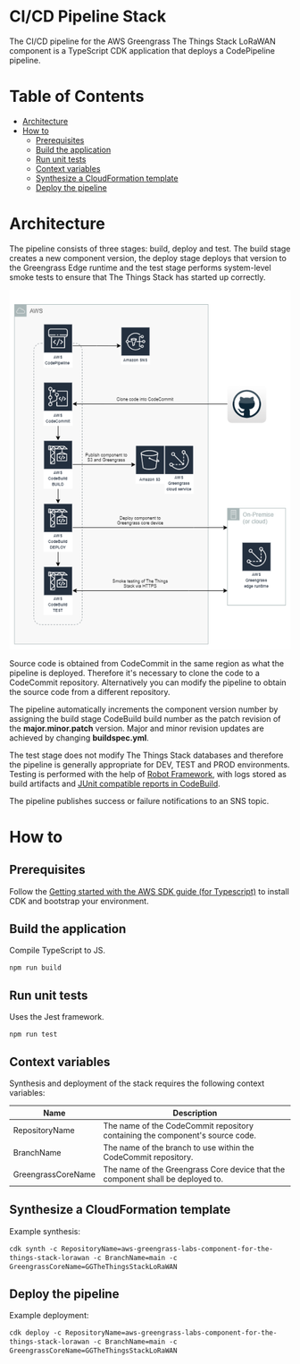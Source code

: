 # CI/CD Pipeline Stack

The CI/CD pipeline for the AWS Greengrass The Things Stack LoRaWAN component is a TypeScript CDK application that deploys a CodePipeline pipeline. 

# Table of Contents
* [Architecture](#architecture)
* [How to](#how-to)
    * [Prerequisites](#prerequisites)
    * [Build the application](#build-the-application)
    * [Run unit tests](#run-unit-tests)
    * [Context variables](#context-variables)
    * [Synthesize a CloudFormation template](#synthesize-a-cloudformation-template)
    * [Deploy the pipeline](#deploy-the-pipeline)

# Architecture

The pipeline consists of three stages: build, deploy and test. The build stage creates a new component version, the deploy stage deploys that version to the Greengrass Edge runtime and the test stage performs system-level smoke tests to ensure that The Things Stack has started up correctly. 

![cicd-pipeline-architecture](images/cicd-pipeline-architecture.png)

Source code is obtained from CodeCommit in the same region as what the pipeline is deployed. Therefore it's necessary to clone the code to a CodeCommit repository. Alternatively you can modify the pipeline to obtain the source code from a different repository.

The pipeline automatically increments the component version number by assigning the build stage CodeBuild build number as the patch revision of the **major.minor.patch** version. Major and minor revision updates are achieved by changing **buildspec.yml**.

The test stage does not modify The Things Stack databases and therefore the pipeline is generally appropriate for DEV, TEST and PROD environments. Testing is performed with the help of [Robot Framework](https://robotframework.org/), with logs stored as build artifacts and [JUnit compatible reports in CodeBuild](https://docs.aws.amazon.com/codebuild/latest/userguide/test-reporting.html). 

The pipeline publishes success or failure notifications to an SNS topic.

# How to

## Prerequisites

Follow the [Getting started with the AWS SDK guide (for Typescript)](https://docs.aws.amazon.com/cdk/latest/guide/getting_started.html) to install CDK and bootstrap your environment.

## Build the application

Compile TypeScript to JS.

```
npm run build
```
## Run unit tests

Uses the Jest framework.

```
npm run test
```

## Context variables

Synthesis and deployment of the stack requires the following context variables:

| Name                  | Description                                                                             |
| --------------------- | --------------------------------------------------------------------------------------- |
| RepositoryName        | The name of the CodeCommit repository containing the component's source code.           |
| BranchName            | The name of the branch to use within the CodeCommit repository.                         |
| GreengrassCoreName    | The name of the Greengrass Core device that the component shall be deployed to.         |

## Synthesize a CloudFormation template 

Example synthesis:

```
cdk synth -c RepositoryName=aws-greengrass-labs-component-for-the-things-stack-lorawan -c BranchName=main -c GreengrassCoreName=GGTheThingsStackLoRaWAN
```
## Deploy the pipeline

Example deployment:

```
cdk deploy -c RepositoryName=aws-greengrass-labs-component-for-the-things-stack-lorawan -c BranchName=main -c GreengrassCoreName=GGTheThingsStackLoRaWAN
```
